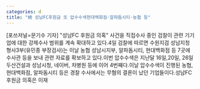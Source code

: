 ```yaml
---
categories: d
title: "檢 성남FC후원금 또 압수수색현대백화점·알파돔시티·농협 등"
---
```

[포쓰저널=문기수 기자] "성남FC 후원금 의혹" 사건을 직접수사 중인 검찰이 관련 기기업에 대한 강제수사 범위를 계속 확대하고 있다.4일 검찰에 따르면 수원지검 성남지청 형사3부(유민종 부장검사)는 이날 농협 성남시지부, 알파돔시티, 현대백화점 등 7곳에 수사관 등을 보내 관련 자료를 확보하고 있다.이번 압수수색은 지난달 16일,20일, 26일 두산건설과 성남시청, 네이버, 차병원 등에 이어 4번째다.이날 압수수색이 진행된 농협, 현대백화점, 알파돔시티 등은 경찰 수사에서는 무혐의 결론이 났던 기업들이다.성남FC후원금 의혹은 이재